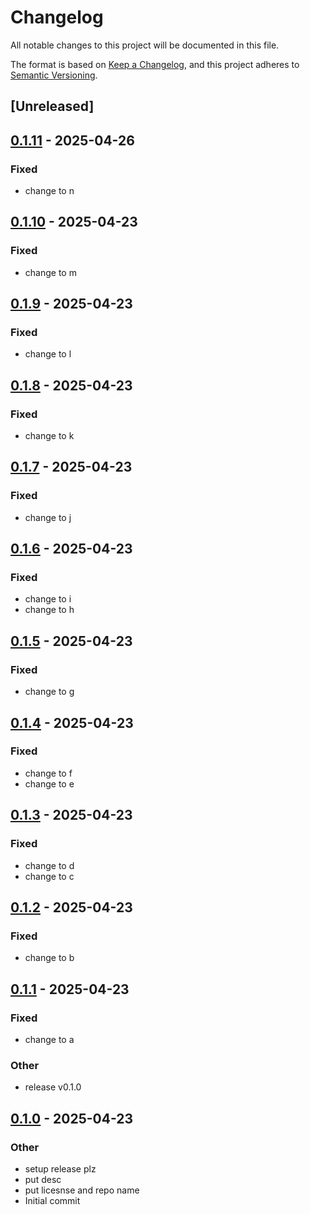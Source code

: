 # Changelog

All notable changes to this project will be documented in this file.

The format is based on [Keep a Changelog](https://keepachangelog.com/en/1.0.0/),
and this project adheres to [Semantic Versioning](https://semver.org/spec/v2.0.0.html).

## [Unreleased]

## [0.1.11](https://github.com/yinkaolotin/olotin1/compare/v0.1.10...v0.1.11) - 2025-04-26

### Fixed

- change to n

## [0.1.10](https://github.com/yinkaolotin/olotin1/compare/v0.1.9...v0.1.10) - 2025-04-23

### Fixed

- change to m

## [0.1.9](https://github.com/yinkaolotin/olotin1/compare/v0.1.8...v0.1.9) - 2025-04-23

### Fixed

- change to l

## [0.1.8](https://github.com/yinkaolotin/olotin1/compare/v0.1.7...v0.1.8) - 2025-04-23

### Fixed

- change to k

## [0.1.7](https://github.com/yinkaolotin/olotin1/compare/v0.1.6...v0.1.7) - 2025-04-23

### Fixed

- change to j

## [0.1.6](https://github.com/yinkaolotin/olotin1/compare/v0.1.5...v0.1.6) - 2025-04-23

### Fixed

- change to i
- change to h

## [0.1.5](https://github.com/yinkaolotin/olotin1/compare/v0.1.4...v0.1.5) - 2025-04-23

### Fixed

- change to g

## [0.1.4](https://github.com/yinkaolotin/olotin1/compare/v0.1.3...v0.1.4) - 2025-04-23

### Fixed

- change to f
- change to e

## [0.1.3](https://github.com/yinkaolotin/olotin1/compare/v0.1.2...v0.1.3) - 2025-04-23

### Fixed

- change to d
- change to c

## [0.1.2](https://github.com/yinkaolotin/olotin1/compare/v0.1.1...v0.1.2) - 2025-04-23

### Fixed

- change to b

## [0.1.1](https://github.com/yinkaolotin/olotin1/compare/v0.1.0...v0.1.1) - 2025-04-23

### Fixed

- change to a

### Other

- release v0.1.0

## [0.1.0](https://github.com/yinkaolotin/olotin1/releases/tag/v0.1.0) - 2025-04-23

### Other

- setup release plz
- put desc
- put licesnse and repo name
- Initial commit
